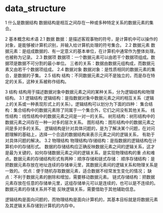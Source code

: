 # data_structure

1 什么是数据结构
  数据结构是相互之间存在一种或多种特定关系的数据元素的集合。

2 基本概念和术语
2.1 数据
  数据：是描述客观事物的符号，是计算机中可以操作的对象，是能够被计算机识别，并输入给计算机处理的符号集合。
2.2 数据元素
  数据元素：是组成数据的、有一定意义的基本单位，在计算机中通常作为整体处理。也被称为记录。
2.3 数据项
  数据项：一个数据元素可以由若干个数据项组成。数据项是数据不可分割的最小单位。
  三者的关系：数据由数据元组构成，而数据元素又由若干个数据项组成。
2.4 数据对象
  数据对象：是性质相同的数据元素的集合，是数据的子集。
2.5 结构
  结构：不同数据元素之间不是独立的，而是存在特定的关系，这种关系被称作结构。

3 结构
  结构用于描述数据对象中数据元素之间的某种关系，分为逻辑结构和物理结构。
3.1 逻辑结构
  逻辑结构：是指数据对象中数据元素之间的相互关系（逻辑上的关系或一种表现形式上的关系）。逻辑结构可以划分为下面的四种：
  集合结构：集合结构中的数据元素除了同属于一个集合外，它们之间没有其他关系。
  线性结构：线性结构中的数据元素之间是一对一的关系。
  树形结构：树形结构中的数据元素之间存在一种一对多的层次关系。
  图形结构：图形结构中的数据元素之间是多对多的关系。
  逻辑结构是针对具体问题的，是为了解决某个问题，在对问题理解的基础上，选择一个合适的数据结构来表示元素之间的逻辑关系，
  有助于对具体问题的解决。
3.2 物理结构
  物理结构/存储结构：是指数据的逻辑结构在计算机中的存储形式。
  数据的存储结构应正确反映数据元素之间的逻辑关系，这才是最为关键的，如何存储数据元素之间的逻辑关系，是实现物理结构的重
  点和难点。数据元素的存储结构形式有两种：顺序存储和链式存储：
  顺序存储结构：是把数据元素存放在地址连续的存储单元里，其数据元素间的逻辑关系和物理关系是一致的。
  优点：便于随机存取数据元素，适合数据不经常发生变化的情况；
  缺点：不利于数据元素的删除和增加，需要移动数据元素。
  链式存储结构：把数据元素存放在任意的存储单元里，这组存储单元可以是连续的，也可以是不连续的。数据元素的存储关系并不能
  反映逻辑关系，需要借助于其他辅助信息。

  逻辑结构是面向问题的，而物理结构是面向计算机的，其基本目标就是将数据元素及其逻辑关系存储到计算机的内存中。
